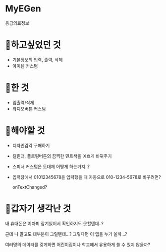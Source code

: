 # MyEGen
응급의료정보

# 🤔하고싶었던 것
+ 기본정보의 입력, 출력, 삭제
+ 아이템 커스텀
  
# 🫠한 것
+ 입출력/삭제
+ 라디오버튼 커스텀
  
# 🧐해야할 것
+ 디자인감각 구매하기
+ 캘린더, 플로팅버튼의 끔찍한 민트색을 예쁘게 바꿔주기
+ 스피너 커스텀은 도대체 어떻게 하는거지..?
+ 입력창에서 01012345678을 입력했을 때 자동으로 010-1234-5678로 바꾸려면?
  
  onTextChanged?

# 🫶갑자기 생각난 것
내 휴대폰은 어차피 잠겨있어서 확인하지도 못할텐데..?

근데 나 말고도 대부분이 그럴텐데...?
그렇다면 이 앱을 누가 쓸까...?

여러명의 데이터를 갖게하면 어린이집이나 학교에서 유용하게 쓸 수 있지 않을까?
